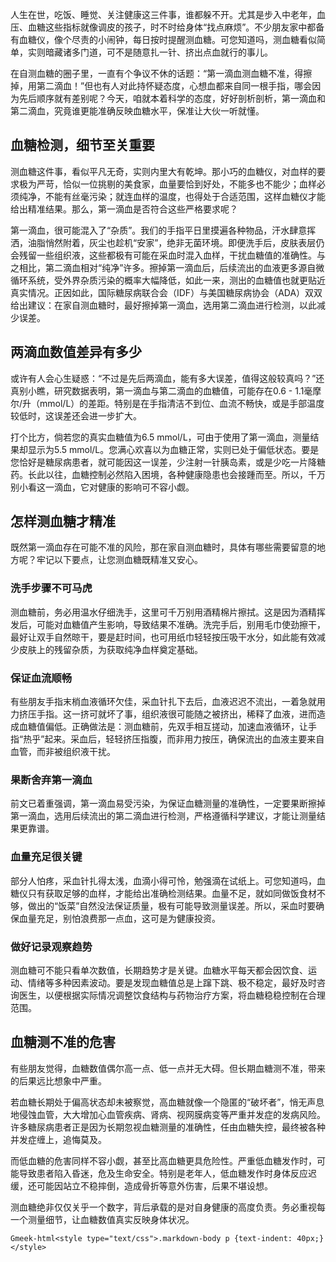 人生在世，吃饭、睡觉、关注健康这三件事，谁都躲不开。尤其是步入中老年，血压、血糖这些指标就像调皮的孩子，时不时给身体“找点麻烦”。不少朋友家中都备有血糖仪，像个尽责的小闹钟，每日按时提醒测血糖。可您知道吗，测血糖看似简单，实则暗藏诸多门道，可不是随意扎一针、挤出点血就行的事儿。

在自测血糖的圈子里，一直有个争议不休的话题：“第一滴血测血糖不准，得擦掉，用第二滴血！”但也有人对此持怀疑态度，心想血都来自同一根手指，哪会因为先后顺序就有差别呢？今天，咱就本着科学的态度，好好剖析剖析，第一滴血和第二滴血，究竟谁更能准确反映血糖水平，保准让大伙一听就懂。

## 血糖检测，细节至关重要

测血糖这件事，看似平凡无奇，实则内里大有乾坤。那小巧的血糖仪，对血样的要求极为严苛，恰似一位挑剔的美食家，血量要恰到好处，不能多也不能少；血样必须纯净，不能有丝毫污染；就连血样的温度，也得处于合适范围，这样血糖仪才能给出精准结果。那么，第一滴血是否符合这些严格要求呢？

第一滴血，很可能混入了“杂质”。我们的手指平日里摸遍各种物品，汗水肆意挥洒，油脂悄然附着，灰尘也趁机“安家”，绝非无菌环境。即便洗手后，皮肤表层仍会残留一些组织液，这些都极有可能在采血时混入血样，干扰血糖值的准确性。与之相比，第二滴血相对“纯净”许多。擦掉第一滴血后，后续流出的血液更多源自微循环系统，受外界杂质污染的概率大幅降低，如此一来，测出的血糖值也就更贴近真实情况。正因如此，国际糖尿病联合会（IDF）与美国糖尿病协会（ADA）双双给出建议：在家自测血糖时，最好擦掉第一滴血，选用第二滴血进行检测，以此减少误差。

## 两滴血数值差异有多少

或许有人会心生疑惑：“不过是先后两滴血，能有多大误差，值得这般较真吗？”还真别小瞧，研究数据表明，第一滴血与第二滴血的血糖值，可能存在0.6 - 1.1毫摩尔/升（mmol/L）的差距。特别是在手指清洁不到位、血流不畅快，或是手部温度较低时，这误差还会进一步扩大。

打个比方，倘若您的真实血糖值为6.5 mmol/L，可由于使用了第一滴血，测量结果却显示为5.5 mmol/L。您满心欢喜以为血糖正常，实则已处于偏低状态。要是您恰好是糖尿病患者，就可能因这一误差，少注射一针胰岛素，或是少吃一片降糖药。长此以往，血糖控制必然陷入困境，各种健康隐患也会接踵而至。所以，千万别小看这一滴血，它对健康的影响可不容小觑。

## 怎样测血糖才精准

既然第一滴血存在可能不准的风险，那在家自测血糖时，具体有哪些需要留意的地方呢？牢记以下要点，让您测血糖既精准又安心。

### 洗手步骤不可马虎

测血糖前，务必用温水仔细洗手，这里可千万别用酒精棉片擦拭。这是因为酒精挥发后，可能对血糖值产生影响，导致结果不准确。洗完手后，别用毛巾使劲擦干，最好让双手自然晾干，要是赶时间，也可用纸巾轻轻按压吸干水分，如此能有效减少皮肤上的残留杂质，为获取纯净血样奠定基础。

### 保证血流顺畅

有些朋友手指末梢血液循环欠佳，采血针扎下去后，血液迟迟不流出，一着急就用力挤压手指。这一挤可就坏了事，组织液很可能随之被挤出，稀释了血液，进而造成血糖值偏低。正确做法是：测血糖前，先双手相互搓动，加速血液循环，让手指“热乎”起来。采血后，轻轻挤压指腹，而非用力按压，确保流出的血液主要来自血管，而非被组织液干扰。

### 果断舍弃第一滴血

前文已着重强调，第一滴血易受污染，为保证血糖测量的准确性，一定要果断擦掉第一滴血，选用后续流出的第二滴血进行检测，严格遵循科学建议，才能让测量结果更靠谱。

### 血量充足很关键

部分人怕疼，采血针扎得太浅，血滴小得可怜，勉强滴在试纸上。可您知道吗，血糖仪只有获取足够的血样，才能给出准确检测结果。血量不足，就如同做饭食材不够，做出的“饭菜”自然没法保证质量，极有可能导致测量误差。所以，采血时要确保血量充足，别怕浪费那一点血，这可是为健康投资。

### 做好记录观察趋势

测血糖可不能只看单次数值，长期趋势才是关键。血糖水平每天都会因饮食、运动、情绪等多种因素波动。要是发现血糖值总是上蹿下跳、极不稳定，最好及时咨询医生，以便根据实际情况调整饮食结构与药物治疗方案，将血糖稳稳控制在合理范围。

## 血糖测不准的危害

有些朋友觉得，血糖数值偶尔高一点、低一点并无大碍。但长期血糖测不准，带来的后果远比想象中严重。

若血糖长期处于偏高状态却未被察觉，高血糖就像一个隐匿的“破坏者”，悄无声息地侵蚀血管，大大增加心血管疾病、肾病、视网膜病变等严重并发症的发病风险。许多糖尿病患者正是因为长期忽视血糖测量的准确性，任由血糖失控，最终被各种并发症缠上，追悔莫及。

而低血糖的危害同样不容小觑，甚至比高血糖更具危险性。严重低血糖发作时，可能导致患者陷入昏迷，危及生命安全。特别是老年人，低血糖发作时身体反应迟缓，还可能因站立不稳摔倒，造成骨折等意外伤害，后果不堪设想。

测血糖绝非仅仅关乎一个数字，背后承载的是对自身健康的高度负责。务必重视每一个测量细节，让血糖数值真实反映身体状况。

`Gmeek-html<style type="text/css">.markdown-body p {text-indent: 40px;}</style>`